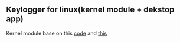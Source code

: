 ## Keylogger for linux(kernel module + dekstop app)

Kernel module base on this [code](https://github.com/jarun/keysniffer) and [this](https://github.com/douwedb/echo-serv)
